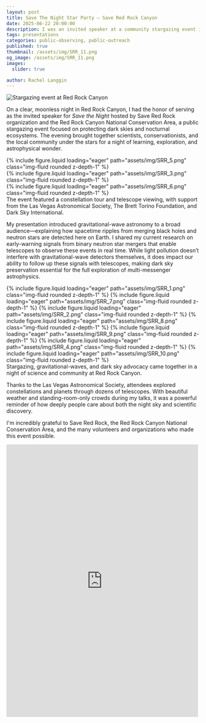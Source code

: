 ```yaml
---
layout: post
title: Save The Night Star Party – Save Red Rock Canyon
date: 2025-06-22 20:00:00
description: I was an invited speaker at a community stargazing event in Red Rock Canyon, where I shared the science of gravitational-waves and the importance of protecting dark skies.
tags: presentations
categories: public-observing, public-outreach
published: true
thumbnail: /assets/img/SRR_11.png
og_image: /assets/img/SRR_11.png
images:
  slider: true

author: Rachel Langgin
---
```


<img src="/assets/img/SRR_0.png" alt="Stargazing event at Red Rock Canyon" class="img-fluid mb-4">

On a clear, moonless night in Red Rock Canyon, I had the honor of serving as the invited speaker for *Save the Night* hosted by Save Red Rock organization and the Red Rock Canyon National Conservation Area, a public stargazing event focused on protecting dark skies and nocturnal ecosystems. The evening brought together scientists, conservationists, and the local community under the stars for a night of learning, exploration, and astrophysical wonder.

<div class="row mt-3">
    <div class="col-sm mt-3 mt-md-0">
        {% include figure.liquid loading="eager" path="assets/img/SRR_5.png" class="img-fluid rounded z-depth-1" %}
    </div>
    <div class="col-sm mt-3 mt-md-0">
        {% include figure.liquid loading="eager" path="assets/img/SRR_3.png" class="img-fluid rounded z-depth-1" %}
    </div>
    <div class="col-sm mt-3 mt-md-0">
        {% include figure.liquid loading="eager" path="assets/img/SRR_6.png" class="img-fluid rounded z-depth-1" %}
    </div>
</div>
<div class="caption">
    The event featured a constellation tour and telescope viewing, with support from the Las Vegas Astronomical Society, The Brett Torino Foundation, and Dark Sky International.
</div>

My presentation introduced gravitational-wave astronomy to a broad audience—explaining how spacetime ripples from merging black holes and neutron stars are detected here on Earth. I shared my current research on early-warning signals from binary neutron star mergers that enable telescopes to observe these events in real time. While light pollution doesn’t interfere with gravitational-wave detectors themselves, it does impact our ability to follow up these signals with telescopes, making dark sky preservation essential for the full exploration of multi-messenger astrophysics.

<swiper-container keyboard="true" navigation="true" pagination="true" pagination-clickable="true" pagination-dynamic-bullets="true" rewind="true">
  <swiper-slide>{% include figure.liquid loading="eager" path="assets/img/SRR_1.png" class="img-fluid rounded z-depth-1" %}</swiper-slide>
  <swiper-slide>{% include figure.liquid loading="eager" path="assets/img/SRR_7.png" class="img-fluid rounded z-depth-1" %}</swiper-slide>
  <swiper-slide>{% include figure.liquid loading="eager" path="assets/img/SRR_2.png" class="img-fluid rounded z-depth-1" %}</swiper-slide>
  <swiper-slide>{% include figure.liquid loading="eager" path="assets/img/SRR_8.png" class="img-fluid rounded z-depth-1" %}</swiper-slide>
  <swiper-slide>{% include figure.liquid loading="eager" path="assets/img/SRR_9.png" class="img-fluid rounded z-depth-1" %}</swiper-slide>
  <swiper-slide>{% include figure.liquid loading="eager" path="assets/img/SRR_4.png" class="img-fluid rounded z-depth-1" %}</swiper-slide>
  <swiper-slide>{% include figure.liquid loading="eager" path="assets/img/SRR_10.png" class="img-fluid rounded z-depth-1" %}</swiper-slide>
</swiper-container>
<div class="caption">
    Stargazing, gravitational-waves, and dark sky advocacy came together in a night of science and community at Red Rock Canyon.
</div>

Thanks to the Las Vegas Astronomical Society, attendees explored constellations and planets through dozens of telescopes. With beautiful weather and standing-room-only crowds during my talks, it was a powerful reminder of how deeply people care about both the night sky and scientific discovery.

I'm incredibly grateful to Save Red Rock, the Red Rock Canyon National Conservation Area, and the many volunteers and organizations who made this event possible.

<div class="d-flex justify-content-center my-4">
  <iframe src="https://www.facebook.com/plugins/post.php?href=https%3A%2F%2Fwww.facebook.com%2FLVAstronomy%2Fposts%2Fpfbid02eZntQZr5dX3F3JraHubRd2v9P9q24qnaYEhptpF6L4Y6QnvFDup5eVGBaMausBZal&show_text=true&width=500" width="500" height="711" style="border:none;overflow:hidden" scrolling="no" frameborder="0" allowfullscreen="true" allow="autoplay; clipboard-write; encrypted-media; picture-in-picture; web-share"></iframe>
</div>

